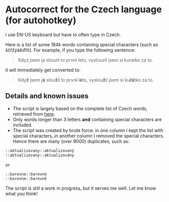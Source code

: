 # Autocorrect for the Czech language (for autohotkey)
I use EN-US keyboard but have to often type in Czech. 

Here is a list of some 184k words containing special characters (such as ščřžýáěďťň).
For example, if you type the following sentence:
> Kdyz jsem ja slouzil to prvni leto, vyslouzil jsem si kuratko za to.

it will immediately get converted to:

> Kdy**ž** jsem j**á** slou**ž**il to prvn**í** l**é**to, vyslou**ž**il jsem si ku**řá**tko za to.

## Details and known issues
* The script is largely based on the complete list of Czech words, retrieved from 
[here](http://ucnk.korpus.cz/srovnani10.php).
* Only words longer than 3 letters **and** containing special characters are included.
* The script was created by brute force: in one column I kept the list with special characters,
in another column I removed the special characters. Hence there are many (over 9000) duplicates, such as:
````autohotkey
::aktualizovany::aktualizovaný
::aktualizovany::aktualizovány
````
or 
````autohotkey
::barevne::barevné
::barevne::barevně
````
The script is still a work in progress, but it serves me well. 
Let me know what you think!

